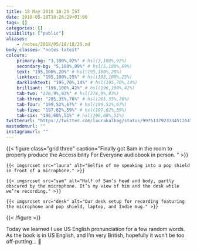 ```yaml
---
title: 18 May 2018 18:26 IST
date: 2018-05-18T18:26:29+01:00
tags: []
categories: []
visibility: ["public"]
aliases:
    - /notes/2018/05/18/18/26.md
body_classes: "notes latest"
colours:
    primary-bg: "3,100%,92%" # hsl(3,100%,92%)
    secondary-bg: "5,100%,89%" # hsl(5,100%,89%)
    text: "195,100%,20%" # hsl(195,100%,20%)
    linktext: "195,100%,25%" # hsl(195,100%,25%)
    darklinktext: "195,70%,14%" # hsl(195,70%,14%)
    brilliant: "196,100%,42%" # hsl(196,100%,42%)
    tab-two: "278,9%,83%" # hsl(278,9%,83%)
    tab-three: "205,35%,76%" # hsl(205,35%,76%)
    tab-four: "199,52%,67%" # hsl(199,52%,67%)
    tab-five: "197,62%,59%" # hsl(197,62%,59%)
    tab-six: "196,68%,51%" # hsl(196,68%,51%)
twitterurl: "https://twitter.com/laurakalbag/status/997513792333451264"
mastodonurl: ""
instagramurl: ""
---
```


{{< figure class="grid three" caption="Finally got Sam in the room to properly produce the Accessibility For Everyone audiobook in person. " >}}

    {{< imgsrcset src="laura" alt="Selfie of me speaking into a pop shield in front of a microphone." >}}

    {{< imgsrcset src="sam" alt="Half of Sam’s head and body, partly obscured by the microphone. It’s my view of him and the desk while we’re recording." >}}

    {{< imgsrcset src="desk" alt="Our desk setup for recording featuring the microphone and pop shield, laptop, and Indie mug." >}}

{{< /figure >}}

Today we learned I use US English pronunciation for a few random words. As the book is in US English, and I’m very British, hopefully it won’t be too off-putting… 😬
